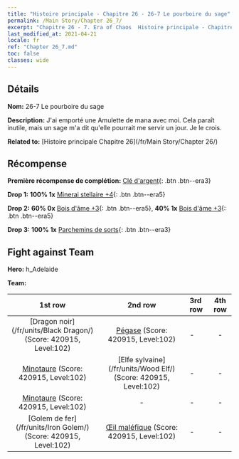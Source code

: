 ```yaml
---
title: "Histoire principale - Chapitre 26 - 26-7 Le pourboire du sage"
permalink: /Main Story/Chapter 26_7/
excerpt: "Chapitre 26 - 7. Era of Chaos  Histoire principale - Chapitre 26_7. 26-7 Le pourboire du sage"
last_modified_at: 2021-04-21
locale: fr
ref: "Chapter 26_7.md"
toc: false
classes: wide
---
```


## Détails

 **Nom:** 26-7 Le pourboire du sage

 **Description:** J'ai emporté une Amulette de mana avec moi. Cela paraît inutile, mais un sage m'a dit qu'elle pourrait me servir un jour. Je le crois.

 **Related to:** [Histoire principale Chapitre 26](/fr/Main Story/Chapter 26/)

## Récompense

 **Première récompense de complétion:** [Clé d'argent](/fr/Items/con_693/){: .btn .btn--era3}

 **Drop 1:** **100% 1x** [Minerai stellaire +4](/fr/Items/mat_89/){: .btn .btn--era5}

 **Drop 2:** **60% 0x** [Bois d'âme +3](/fr/Items/mat_83/){: .btn .btn--era5}, **40% 1x** [Bois d'âme +3](/fr/Items/mat_83/){: .btn .btn--era5}

 **Drop 3:** **100% 1x** [Parchemins de sorts](/fr/Items/con_694/){: .btn .btn--era3}


## Fight against Team
 **Hero:** h_Adelaide

 **Team:**


  | 1st row | 2nd row | 3rd row | 4th row |
  |:----:|:----:|:----|:----:|
  | [Dragon noir](/fr/units/Black Dragon/) (Score: 420915, Level:102)  | [Pégase](/fr/units/Pegasus/) (Score: 420915, Level:102)  | - | - |
  | [Minotaure](/fr/units/Minotaur/) (Score: 420915, Level:102)  | [Elfe sylvaine](/fr/units/Wood Elf/) (Score: 420915, Level:102)  | - | - |
  | [Minotaure](/fr/units/Minotaur/) (Score: 420915, Level:102)  | - | - | - |
  | [Golem de fer](/fr/units/Iron Golem/) (Score: 420915, Level:102)  | [Œil maléfique](/fr/units/Beholder/) (Score: 420915, Level:102)  | - | - |


